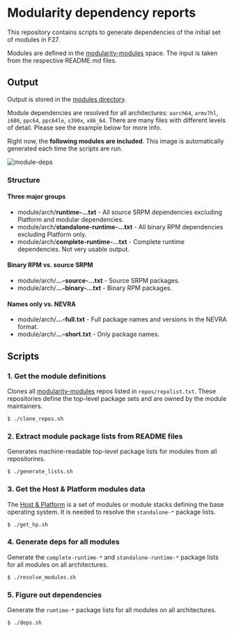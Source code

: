 # Modularity dependency reports

This repository contains scripts to generate dependencies of the initial set of modules in F27.

Modules are defined in the [modularity-modules](https://github.com/modularity-modules) space. The input is taken from the respective README.md files.

## Output

Output is stored in the [modules directory](modules).

Module dependencies are resolved for all architectures: `aarch64`, `armv7hl`, `i686`, `ppc64`, `ppc64le`, `s390x`, `x86_64`. There are many files with different levels of detail. Please see the example below for more info.

Right now, the **following modules are included**. This image is automatically generated each time the scripts are run.

![module-deps](img/module-deps.png)

### Structure

#### Three major groups

* module/arch/**runtime-...txt** - All source SRPM dependencies excluding Platform and modular dependencies.
* module/arch/**standalone-runtime-...txt** - All binary RPM dependencies excluding Platform only.
* module/arch/**complete-runtime-...txt** - Complete runtime dependencies. Not very usable output.

#### Binary RPM vs. source SRPM

* module/arch/**...-source-...txt** - Source SRPM packages.
* module/arch/**...-binary-...txt** - Binary RPM packages.

#### Names only vs. NEVRA

* module/arch/**...-full.txt** - Full package names and versions in the NEVRA format.
* module/arch/**...-short.txt** - Only package names.

## Scripts

### 1. Get the module definitions

Clones all [modularity-modules](https://github.com/modularity-modules) repos listed in `repos/repolist.txt`. These repositories define the top-level package sets and are owned by the module maintainers.

```
$ ./clone_repos.sh
```

### 2. Extract module package lists from README files

Generates machine-readable top-level package lists for modules from all repositorires.

```
$ ./generate_lists.sh
```

### 3. Get the Host & Platform modules data

The [Host & Platform](https://github.com/fedora-modularity/hp) is a set of modules or module stacks defining the base operating system. It is needed to resolve the `standalone-*` package lists.

```
$ ./get_hp.sh
```

### 4. Generate deps for all modules

Generate the `complete-runtime-*` and `standalone-runtime-*` package lists for all modules on all architectures. 

```
$ ./resolve_modules.sh
```

### 5. Figure out dependencies

Generate the `rumtime-*` package lists for all modules on all architectures.

```
$ ./deps.sh
```
